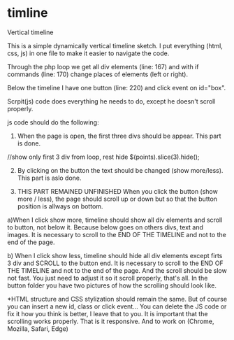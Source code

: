 # timline
Vertical timeline


This is a simple dynamically vertical timeline sketch.
I put everything (html, css, js) in one file to make it easier to navigate the code.

Through the php loop we get all  div elements (line: 167) and 
with if commands (line: 170) change places of elements (left or right).

Below the timeline I have one button (line: 220) and click event on id="box".

Scrpit(js) code does everything he needs to do, except he doesn't scroll properly.

js code should do the following:

1. When the page is open, the first three divs should be appear. This part is done. 
 
 //show only first 3 div from loop, rest hide
 $(points).slice(3).hide();
 
2. By clicking on the button the text should be changed (show more/less).
This part is aslo done. 

3. THIS PART REMAINED UNFINISHED
When you click the button (show more / less), the page should scroll up or down but so that the button position is allways on bottom.

a)When I click show more, timeline should show all div elements and scroll to button, not below it. Because below goes on others divs, text and images.
It is necessary to scroll to the END OF THE TIMELINE and not to the end of the page.

b) When I click show less, timeline should hide  all div elements except firts 3 div  and SCROLL to the button end.
It is necessary to scroll to the END OF THE TIMELINE and not to the end of the page.
And the scroll should be slow not fast.
You just need to adjust it so it scroll properly, that's all.
In the button folder you have two pictures of how the scrolling should look like.

*HTML structure and CSS stylization should remain the same. But of course you can insert a new id, class or click event...
You can delete the JS code or fix it how you think is better, I leave that to you.
It is important that the scrolling works properly.
That is it responsive.
And to work on (Chrome, Mozilla, Safari, Edge)

